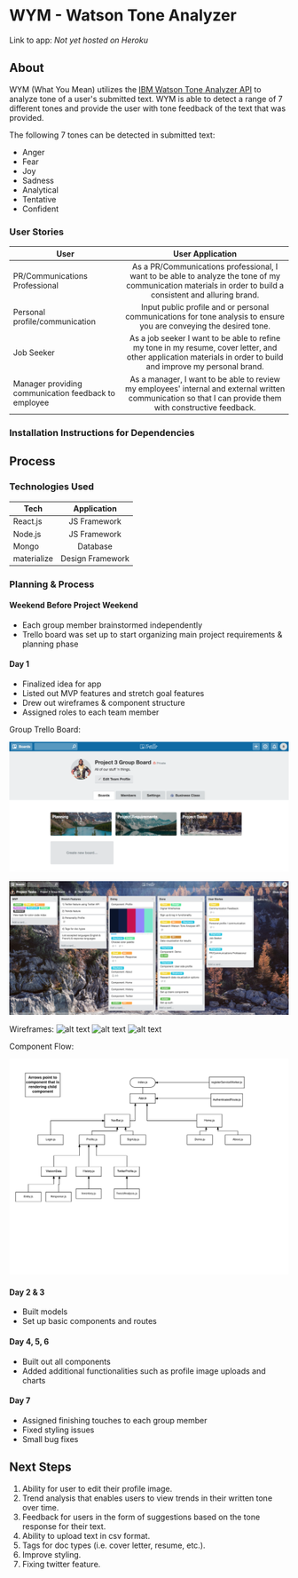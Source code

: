 # WYM - Watson Tone Analyzer

Link to app: *Not yet hosted on Heroku*

## About

WYM (What You Mean) utilizes the [IBM Watson Tone Analyzer API](https://www.ibm.com/watson/developer-2/) to analyze tone of a user's submitted text. WYM is able to detect a range of 7 different tones and provide the user with tone feedback of the text that was provided.

The following 7 tones can be detected in submitted text:
* Anger
* Fear
* Joy
* Sadness
* Analytical
* Tentative
* Confident

### User Stories

| User        | User Application  |        
| ------------|:------------:|
| PR/Communications Professional   | As a PR/Communications professional, I want to be able to analyze the tone of my communication materials in order to build a consistent and alluring brand. |
| Personal profile/communication    | Input public profile and or personal communications for tone analysis to ensure you are conveying the desired tone. |
| Job Seeker       | As a job seeker I want to be able to refine my tone in my resume, cover letter, and other application materials in order to build and improve my personal brand.     |  
| Manager providing communication feedback to employee       | As a manager, I want to be able to review my employees' internal and external written communication so that I can provide them with constructive feedback.    |   


### Installation Instructions for Dependencies

## Process

### Technologies Used

| Tech        | Application  |        
| ------------|:------------:|
| React.js    | JS Framework    |
| Node.js     | JS Framework    |
| Mongo       | Database        |  
| materialize | Design Framework|


### Planning & Process

#### Weekend Before Project Weekend

* Each group member brainstormed independently
* Trello board was set up to start organizing main project requirements & planning phase

#### Day 1

* Finalized idea for app
* Listed out MVP features and stretch goal features
* Drew out wireframes & component structure
* Assigned roles to each team member

Group Trello Board:

![Trello Board](/client/public/img/Trello.png)

![Trello Board](/client/public/img/TrelloBoard.png)


Wireframes:
![alt text](/client/public/img/whiteboard1.JPG)
![alt text](/client/public/img/whiteboard2.JPG)
![alt text](/client/public/img/whiteboard3.JPG)

Component Flow:

![Component Flow](/client/public/img/componentFlow.png)


#### Day 2 & 3

* Built models
* Set up basic components and routes

#### Day 4, 5, 6

* Built out all components
* Added additional functionalities such as profile image uploads and charts

#### Day 7

* Assigned finishing touches to each group member
* Fixed styling issues
* Small bug fixes

## Next Steps

1. Ability for user to edit their profile image.
2. Trend analysis that enables users to view trends in their written tone over time.
3. Feedback for users in the form of suggestions based on the tone response for their text.
4. Ability to upload text in csv format.
5. Tags for doc types (i.e. cover letter, resume, etc.).
6. Improve styling.
7. Fixing twitter feature.
